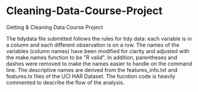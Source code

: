 # Cleaning-Data-Course-Project
Getting &amp; Cleaning Data Course Project

The tidydata file submitted follows the rules for tidy data: each
variable is in a column and each different observation is on a row. The names of the variables (column names) have been modified for clarity and adjusted with the make.names function to be "R valid". In addition, parentheses and dashes were removed to make the names easier to handle on the command line. The descriptive names are derived from the features_info.txt and features.tx files of the UCI HAR Dataset. The fucntion code is heavily commented to describe the flow of the analysis.
